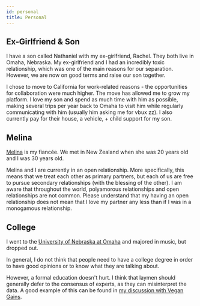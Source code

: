 ```yaml
---
id: personal
title: Personal
---
```


## Ex-Girlfriend & Son

I have a son called Nathaniel with my ex-girlfriend, Rachel. They both live in Omaha, Nebraska. My ex-girlfriend and I had an incredibly toxic relationship, which was one of the main reasons for our separation. However, we are now on good terms and raise our son together.

I chose to move to California for work-related reasons - the opportunities for collaboration were much higher. The move has allowed me to grow my platform. I love my son and spend as much time with him as possible, making several trips per year back to Omaha to visit him while regularly communicating with him (usually him asking me for vbux zz). I also currently pay for their house, a vehicle, + child support for my son.

## Melina

[Melina](https://www.twitch.tv/melina) is my fiancée. We met in New Zealand when she was 20 years old and I was 30 years old.

Melina and I are currently in an open relationship. More specifically, this means that we treat each other as primary partners, but each of us are free to pursue secondary relationships (with the blessing of the other). I am aware that throughout the world, polyamorous relationships and open relationships are not common. Please understand that my having an open relationship does not mean that I love my partner any less than if I was in a monogamous relationship.

## College

I went to the [University of Nebraska at Omaha](https://www.unomaha.edu/) and majored in music, but dropped out.

In general, I do not think that people need to have a college degree in order to have good opinions or to know what they are talking about.

However, a formal education doesn't hurt. I think that laymen should generally defer to the consensus of experts, as they can misinterpret the data. A good example of this can be found in [my discussion with Vegan Gains](https://www.youtube.com/watch?v=9yK-lO98scI).
